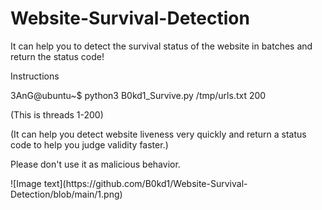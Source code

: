 # Website-Survival-Detection
It can help you to detect the survival status of the website in batches and return the status code!
<p dir="auto">
Instructions
</p>
<p dir="auto">
    3AnG@ubuntu~$ python3 B0kd1_Survive.py /tmp/urls.txt 200
    </p>
    <p dir="auto">
    (This is threads 1-200)
    </p>
    <p dir="auto">
    (It can help you detect website liveness very quickly and return a status code to help you judge validity faster.)
        </p>
<p dir="auto">
Please don't use it as malicious behavior.
</p>
![Image text](https://github.com/B0kd1/Website-Survival-Detection/blob/main/1.png)
